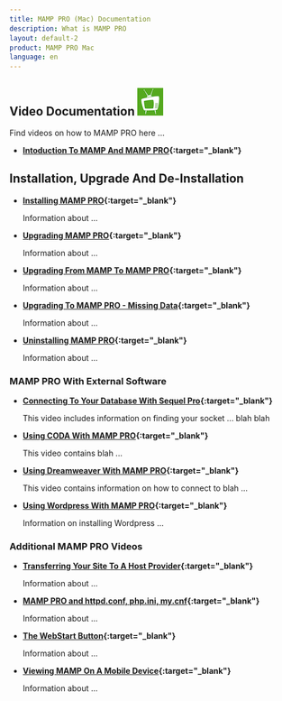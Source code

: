 ```yaml
---
title: MAMP PRO (Mac) Documentation
description: What is MAMP PRO
layout: default-2
product: MAMP PRO Mac
language: en
---
```


## Video Documentation ![MAMP](MAMPtv.png)

Find videos on how to MAMP PRO here ...

*  **[Intoduction To MAMP And MAMP PRO](https://www.youtube.com/watch?v=bpHEutbHFPo){:target="_blank"}**

## Installation, Upgrade And De-Installation

*  **[Installing MAMP PRO](https://www.youtube.com/watch?v=4ZqfrWX82vo){:target="_blank"}**

   Information about  ...
   
*  **[Upgrading MAMP PRO](https://www.youtube.com/watch?v=h1Ct63XLVYU){:target="_blank"}**

   Information about  ...
   
*  **[Upgrading From MAMP To MAMP PRO](https://www.youtube.com/watch?v=KOH8bvfE0a0){:target="_blank"}**

   Information about  ...
   
*  **[Upgrading To MAMP PRO - Missing Data](https://www.youtube.com/watch?v=wBnHo1o4W8Q){:target="_blank"}**

   Information about  ...
   
*  **[Uninstalling MAMP PRO](https://www.youtube.com/watch?v=Sjpdcnp92bY){:target="_blank"}**

   Information about  ...
   
   

### MAMP PRO With External Software

*  **[Connecting To Your Database With Sequel Pro](https://www.youtube.com/watch?v=MyNIr7XUpBI){:target="_blank"}** 

   This video includes information on finding your socket ... blah blah

*  **[Using CODA With MAMP PRO](https://www.youtube.com/watch?v=e9pnimdCygw){:target="_blank"}** 

   This video contains blah ...

*  **[Using Dreamweaver With MAMP PRO](https://www.youtube.com/watch?v=EoW55awCHLc){:target="_blank"}**

   This video contains information on how to connect to blah ...
   
*  **[Using Wordpress With MAMP PRO](https://www.youtube.com/watch?v=6rMFZa2TOjg){:target="_blank"}**

   Information on installing Wordpress ...
   

### Additional MAMP PRO Videos

*  **[Transferring Your Site To A Host Provider](https://www.youtube.com/watch?v=-3Fwyd5Okrg){:target="_blank"}**

   Information about  ...
   
*  **[MAMP PRO and httpd.conf, php.ini, my.cnf](https://www.youtube.com/watch?v=uh6s7uMCISU){:target="_blank"}**

   Information about  ...
   
*  **[The WebStart Button](https://www.youtube.com/watch?v=925V7Pafxzw){:target="_blank"}**

   Information about  ...
   
*  **[Viewing MAMP On A Mobile Device](https://www.youtube.com/watch?v=sYHPYCDvU1Q){:target="_blank"}**

   Information about  ...
   

   







 
 
